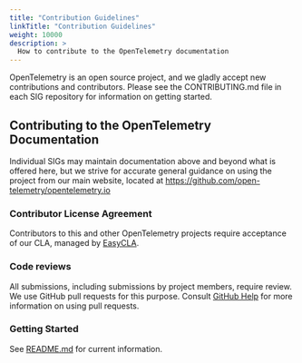 ```yaml
---
title: "Contribution Guidelines"
linkTitle: "Contribution Guidelines"
weight: 10000
description: >
  How to contribute to the OpenTelemetry documentation
---
```


OpenTelemetry is an open source project, and we gladly accept new contributions and contributors. Please see the CONTRIBUTING.md file in each SIG repository for information on getting started.

## Contributing to the OpenTelemetry Documentation

Individual SIGs may maintain documentation above and beyond what is offered here, but we strive for accurate general guidance on using the project from our main website, located at <https://github.com/open-telemetry/opentelemetry.io>

### Contributor License Agreement

Contributors to this and other OpenTelemetry projects require acceptance of our CLA, managed by [EasyCLA](https://lfcla.com/).

### Code reviews

All submissions, including submissions by project members, require review. We
use GitHub pull requests for this purpose. Consult
[GitHub Help](https://help.github.com/articles/about-pull-requests/) for more
information on using pull requests.

### Getting Started

See [README.md](../../../README.md) for current information.
